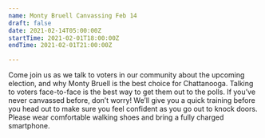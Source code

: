 ```yaml
---
name: Monty Bruell Canvassing Feb 14
draft: false
date: 2021-02-14T05:00:00Z
startTime: 2021-02-01T18:00:00Z
endTime: 2021-02-01T21:00:00Z

---
```

Come join us as we talk to voters in our community about the upcoming election, and why Monty Bruell is the best choice for Chattanooga. Talking to voters face-to-face is the best way to get them out to the polls. If you’ve never canvassed before, don’t worry! We’ll give you a quick training before you head out to make sure you feel confident as you go out to knock doors. Please wear comfortable walking shoes and bring a fully charged smartphone.